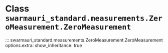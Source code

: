 # Class `swarmauri_standard.measurements.ZeroMeasurement.ZeroMeasurement`

::: swarmauri_standard.measurements.ZeroMeasurement.ZeroMeasurement
    options.extra:
      show_inheritance: true

